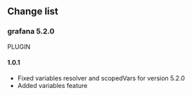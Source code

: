 ## Change list

### grafana 5.2.0
PLUGIN
#### 1.0.1 
 * Fixed variables resolver and scopedVars for version 5.2.0
 * Added variables feature
